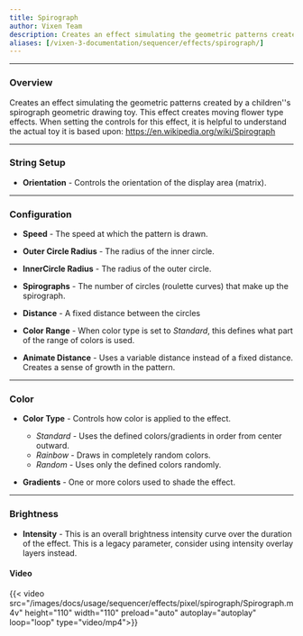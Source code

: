 ```yaml
---
title: Spirograph
author: Vixen Team
description: Creates an effect simulating the geometric patterns created by a children''s spirograph geometric drawing toy. 
aliases: [/vixen-3-documentation/sequencer/effects/spirograph/]
---
```


---

### Overview


Creates an effect simulating the geometric patterns created by a children''s spirograph geometric drawing toy. 
This effect creates moving flower type effects. When setting the controls for this effect, it is helpful to understand the actual toy it is based upon: 
<https://en.wikipedia.org/wiki/Spirograph>

---

### String Setup
    
  * **Orientation** - Controls the orientation of the display area (matrix).
---

### Configuration

* **Speed** - The speed at which the pattern is drawn.

* **Outer Circle Radius** - The radius of the inner circle.

* **InnerCircle Radius** - The radius of the outer circle.

* **Spirographs** - The number of circles (roulette curves) that make up the spirograph.

* **Distance** - A fixed distance between the circles

* **Color Range** - When color type is set to _Standard_, this defines what part of the range of colors is used.

* **Animate Distance** - Uses a variable distance instead of a fixed distance. Creates a sense of growth in the pattern.


---

### Color

* **Color Type** -  Controls how color is applied to the effect.
    * _Standard_ - Uses the defined colors/gradients in order from center outward.  
    * _Rainbow_ - Draws in completely random colors.  
    * _Random_ - Uses only the defined colors randomly.

* **Gradients** - One or more colors used to shade the effect.
   
---

### Brightness

* **Intensity** - This is an overall brightness intensity curve over the duration of the effect.
                  This is a legacy parameter, consider using intensity overlay layers instead.

#### Video

{{< video src="/images/docs/usage/sequencer/effects/pixel/spirograph/Spirograph.m4v" height="110" width="110" preload="auto" autoplay="autoplay" loop="loop" type="video/mp4">}}
